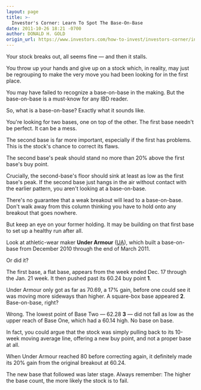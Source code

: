 ```yaml
---
layout: page
title: >-
  Investor's Corner: Learn To Spot The Base-On-Base
date: 2011-10-26 18:21 -0700
author: DONALD H. GOLD
origin_url: https://www.investors.com/how-to-invest/investors-corner/investors-corner-learn-to-spot-the-base-on-base/
---
```


Your stock breaks out, all seems fine — and then it stalls.

You throw up your hands and give up on a stock which, in reality, may just be regrouping to make the very move you had been looking for in the first place.

You may have failed to recognize a base-on-base in the making. But the base-on-base is a must-know for any IBD reader.

So, what is a base-on-base? Exactly what it sounds like.

You're looking for two bases, one on top of the other. The first base needn't be perfect. It can be a mess.

The second base is far more important, especially if the first has problems. This is the stock's chance to correct its flaws.

The second base's peak should stand no more than 20% above the first base's buy point.

Crucially, the second-base's floor should sink at least as low as the first base's peak. If the second base just hangs in the air without contact with the earlier pattern, you aren't looking at a base-on-base.

There's no guarantee that a weak breakout will lead to a base-on-base. Don't walk away from this column thinking you have to hold onto any breakout that goes nowhere.

But keep an eye on your former holding. It may be building on that first base to set up a healthy run after all.

Look at athletic-wear maker **Under Armour** ([UA](https://research.investors.com/quote.aspx?symbol=UA)), which built a base-on-base from December 2010 through the end of March 2011.

Or did it?

The first base, a flat base, appears from the week ended Dec. 17 through the Jan. 21 week. It then pushed past its 60.24 buy point **1**.

Under Armour only got as far as 70.69, a 17% gain, before one could see it was moving more sideways than higher. A square-box base appeared **2**. Base-on-base, right?

Wrong. The lowest point of Base Two — 62.28 **3** — did not fall as low as the upper reach of Base One, which had a 60.14 high. No base on base.

In fact, you could argue that the stock was simply pulling back to its 10-week moving average line, offering a new buy point, and not a proper base at all.

When Under Armour reached 80 before correcting again, it definitely made its 20% gain from the original breakout at 60.24.

The new base that followed was later stage. Always remember: The higher the base count, the more likely the stock is to fail.
